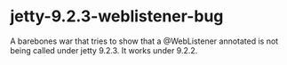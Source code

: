 jetty-9.2.3-weblistener-bug
===========================

A barebones war that tries to show that a @WebListener annotated is not being called under jetty 9.2.3. It works under 9.2.2.
